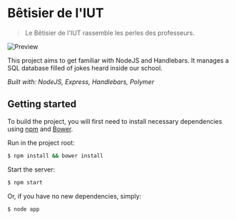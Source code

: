 # Bêtisier de l'IUT
> Le Bêtisier de l'IUT rassemble les perles des professeurs.

![Preview](https://cloud.githubusercontent.com/assets/6137112/6866120/44f4c8e6-d475-11e4-891a-db2f94c59899.png)

This project aims to get familiar with NodeJS and Handlebars. It manages a SQL database filled of jokes heard inside our school.

*Built with: NodeJS, Express, Handlebars, Polymer*

## Getting started
To build the project, you will first need to install necessary dependencies using [npm](http://npmjs.org) and [Bower](http://bower.io).

Run in the project root:

```sh
$ npm install && bower install
```

Start the server:

```sh
$ npm start
```

Or, if you have no new dependencies, simply:

```sh
$ node app
```
